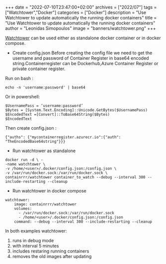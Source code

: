 +++
date = "2022-07-10T23:47:00+02:00"
archives = ["2022/07"]
tags = ["Watchtower","Docker"]
categories = ["Docker"]
description = "Use Watchtower to update automatically the running docker containers"
title = "Use Watchtower to update automatically the running docker containers"
author = "Leonidas Simopoulos"
image = "banners/watchtower.png"
+++



[Watchtower](https://github.com/containrrr/watchtower) can be used either as standalone docker container or in docker compose.

* Create config.json
Before creating the config file we need to get the username and password of Container Register in base64 encoded string.Containerregister can be Dockerhub,Azure Container Register or private container register.



Run on bash :
```
echo -n 'username:password' | base64
```
Or in powershell:
```
$UsernamePass = ‘username:password’
$Bytes = [System.Text.Encoding]::Unicode.GetBytes($UsernamePass)
$EncodedText =[Convert]::ToBase64String($Bytes)
$EncodedText
```


Then create config.json : 
```
{"auths": {"mycontainerregister.azurecr.io":{"auth": "TheEncodedBase64string"}}}
```

* Run watchtower as standalone

```
docker run -d \ -
-name watchtower \ 
-v /home/<user>/.docker/config.json:/config.json \ 
-v /var/run/docker.sock:/var/run/docker.sock \ 
containrrr/watchtower container_to_watch --debug --interval 300 --include-restarting --cleanup
```

* Run watchtower in docker compose

```
watchtower:
    image: containrrr/watchtower
    volumes:
      - /var/run/docker.sock:/var/run/docker.sock
      - /home/<user>/.docker/config.json:/config.json
    command: --debug --interval 300 --include-restarting --cleanup
```

In both examples watchtower: 
1. runs in debug mode 
2. with interval 5 minutes
2. includes restaring running containers
3. removes the old images after updating